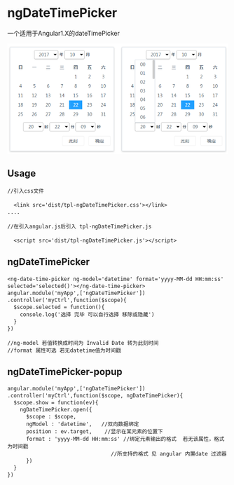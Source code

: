 # ngDateTimePicker
一个适用于Angular1.X的dateTimePicker 

![](public/images/screen1.png)


Usage
-------------

```
//引入css文件

  <link src='dist/tpl-ngDateTimePicker.css'></link>
....  

//在引入angular.js后引入 tpl-ngDateTimePicker.js

  <script src='dist/tpl-ngDateTimePicker.js'></script>
```
## ngDateTimePicker
```
<ng-date-time-picker ng-model='datetime' format='yyyy-MM-dd HH:mm:ss' selected='selected()'></ng-date-time-picker>
angular.module('myApp',['ngDateTimePicker'])
.controller('myCtrl',function($scope){
  $scope.selected = function(){
    console.log('选择 完毕 可以自行选择 移除或隐藏')
  }
})

//ng-model 若值转换成时间为 Invalid Date 转为此刻时间
//format 属性可选 若无datetime值为时间戳
```
## ngDateTimePicker-popup
```
angular.module('myApp',['ngDateTimePicker'])
.controller('myCtrl',function($scope, ngDateTimePicker){
  $scope.show = function(ev){
    ngDateTimePicker.open({
      $scope : $scope,
      ngModel : 'datetime',   //双向数据绑定
      position : ev.target,    //显示在某元素的位置下
      format : 'yyyy-MM-dd HH:mm:ss' //绑定元素输出的格式  若无该属性，格式为时间戳
	                             //所支持的格式 见 angular 内置date 过滤器
      })
  }
})
```

